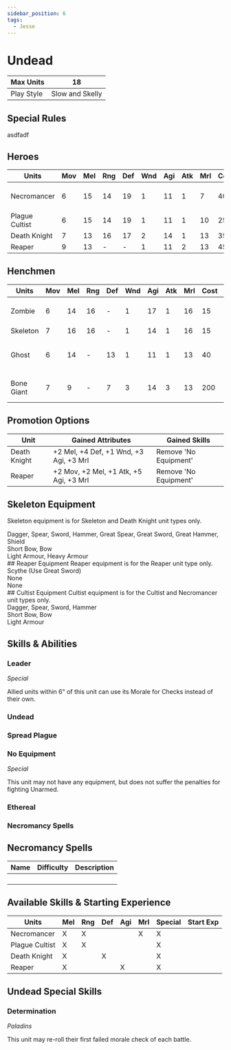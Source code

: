 ```yaml
---
sidebar_position: 6
tags:
  - Jesse
---
```

# Undead

<!--
Gold Spendable: 1300
-->

| Max Units  | 18              |
| ---------- | --------------- |
| Play Style | Slow and Skelly |
## Special Rules


asdfadf
## Heroes
| Units          | Mov | Mel | Rng | Def | Wnd | Agi | Atk | Mrl | Cost | Abilities                 | Cap |
| -------------- | --- | --- | --- | --- | --- | --- | --- | --- | ---- | ------------------------- | --- |
| Necromancer    | 6   | 15  | 14  | 19  | 1   | 11  | 1   | 7   | 40   | Leader, Necromancy Spells | 1   |
| Plague Cultist | 6   | 15  | 14  | 19  | 1   | 11  | 1   | 10  | 25   | Spread Plague             | -   |
| Death Knight   | 7   | 13  | 16  | 17  | 2   | 14  | 1   | 13  | 35   | Undead                    | -   |
| Reaper         | 9   | 13  | -   | -   | 1   | 11  | 2   | 13  | 45   | Undead                    | -   |

## Henchmen
| Units      | Mov | Mel | Rng | Def | Wnd | Agi | Atk | Mrl | Cost | Abilities                      | Cap |
| ---------- | --- | --- | --- | --- | --- | --- | --- | --- | ---- | ------------------------------ | --- |
| Zombie     | 6   | 14  | 16  | -   | 1   | 17  | 1   | 16  | 15   | Undead, No Equipment           | -   |
| Skeleton   | 7   | 16  | 16  | -   | 1   | 14  | 1   | 16  | 15   | Undead                         | -   |
| Ghost      | 6   | 14  | -   | 13  | 1   | 11  | 1   | 13  | 40   | Undead, No Equipment, Ethereal | 3   |
| Bone Giant | 7   | 9   | -   | 7   | 3   | 14  | 3   | 13  | 200  | Undead, No Equipment           | 1   |

## Promotion Options

| Unit         | Gained Attributes                      | Gained Skills         |
| ------------ | -------------------------------------- | --------------------- |
| Death Knight | +2 Mel, +4 Def, +1 Wnd, +3 Agi, +3 Mrl | Remove 'No Equipment' |
| Reaper       | +2 Mov, +2 Mel, +1 Atk, +5 Agi, +3 Mrl | Remove 'No Equipment' |


## Skeleton Equipment
Skeleton equipment is for Skeleton and Death Knight unit types only.

<div name='melee-weapons'>
Dagger, Spear, Sword, Hammer, Great Spear, Great Sword, Great Hammer, Shield
</div>
<div name='ranged-weapons'>
Short Bow, Bow
</div>
<div name='armour'>
Light Armour, Heavy Armour
</div>
## Reaper Equipment
Reaper equipment is for the Reaper unit type only.

<div name='melee-weapons'>
Scythe (Use Great Sword)
</div>
<div name='ranged-weapons'>
None
</div>
<div name='armour'>
None
</div>
## Cultist Equipment
Cultist equipment is for the Cultist and Necromancer unit types only.

<div name='melee-weapons'>
Dagger, Spear, Sword, Hammer
</div>
<div name='ranged-weapons'>
Short Bow, Bow
</div>
<div name='armour'>
Light Armour
</div>

## Skills & Abilities

### Leader
*Special*

Allied units within 6" of this unit can use its Morale for Checks instead of their own.

### Undead

### Spread Plague

### No Equipment
*Special*

This unit may not have any equipment, but does not suffer the penalties for fighting Unarmed.

### Ethereal

### Necromancy Spells
## Necromancy Spells

| Name | Difficulty | Description |
| ---- | ---------- | ----------- |
|      |            |             |
|      |            |             |
|      |            |             |
|      |            |             |

## Available Skills & Starting Experience

| Units          | Mel | Rng | Def | Agi | Mrl | Special | Start Exp |
| -------------- | --- | --- | --- | --- | --- | ------- | --------- |
| Necromancer    | X   | X   |     |     | X   | X       |           |
| Plague Cultist | X   | X   |     |     |     | X       |           |
| Death Knight   | X   |     | X   |     |     | X       |           |
| Reaper         | X   |     |     | X   |     | X       |           |

## Undead Special Skills

### Determination
*Paladins*

This unit may re-roll their first failed morale check of each battle.

